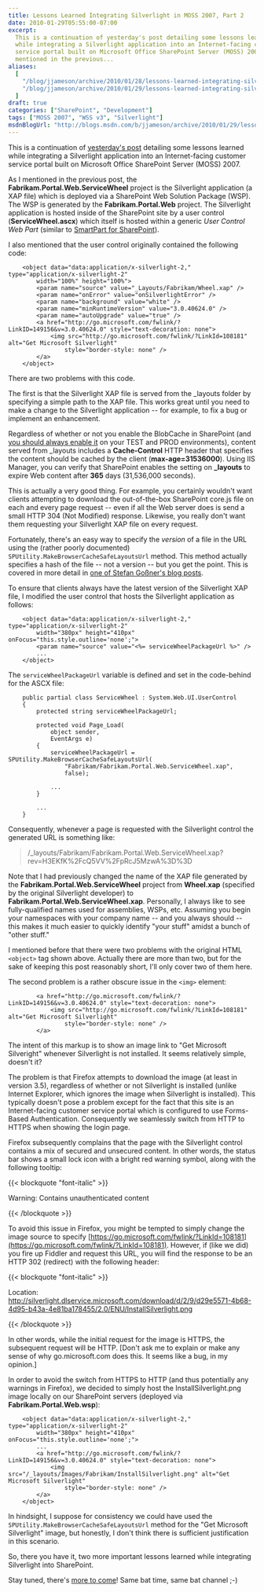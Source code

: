 ```yaml
---
title: Lessons Learned Integrating Silverlight in MOSS 2007, Part 2
date: 2010-01-29T05:55:00-07:00
excerpt:
  This is a continuation of yesterday's post detailing some lessons learned
  while integrating a Silverlight application into an Internet-facing customer
  service portal built on Microsoft Office SharePoint Server (MOSS) 2007. As I
  mentioned in the previous...
aliases:
  [
    "/blog/jjameson/archive/2010/01/28/lessons-learned-integrating-silverlight-in-moss-2007-part-2.aspx",
    "/blog/jjameson/archive/2010/01/29/lessons-learned-integrating-silverlight-in-moss-2007-part-2.aspx",
  ]
draft: true
categories: ["SharePoint", "Development"]
tags: ["MOSS 2007", "WSS v3", "Silverlight"]
msdnBlogUrl: "http://blogs.msdn.com/b/jjameson/archive/2010/01/29/lessons-learned-integrating-silverlight-in-moss-2007-part-2.aspx"
---
```


This is a continuation of
[yesterday's post](/blog/jjameson/2010/01/28/lessons-learned-integrating-silverlight-in-moss-2007-part-1)
detailing some lessons learned while integrating a Silverlight application into
an Internet-facing customer service portal built on Microsoft Office SharePoint
Server (MOSS) 2007.

As I mentioned in the previous post, the **Fabrikam.Portal.Web.ServiceWheel**
project is the Silverlight application (a XAP file) which is deployed via a
SharePoint Web Solution Package (WSP). The WSP is generated by the
**Fabrikam.Portal.Web** project. The Silverlight application is hosted inside of
the SharePoint site by a user control (**ServiceWheel.ascx**) which itself is
hosted within a generic *User Control Web Part* (similar to
[SmartPart for SharePoint](http://www.codeplex.com/smartpart)).

I also mentioned that the user control originally contained the following code:

```
    <object data="data:application/x-silverlight-2," type="application/x-silverlight-2"
        width="100%" height="100%">
        <param name="source" value="_Layouts/Fabrikam/Wheel.xap" />
        <param name="onError" value="onSilverlightError" />
        <param name="background" value="white" />
        <param name="minRuntimeVersion" value="3.0.40624.0" />
        <param name="autoUpgrade" value="true" />
        <a href="http://go.microsoft.com/fwlink/?LinkID=149156&v=3.0.40624.0" style="text-decoration: none">
            <img src="http://go.microsoft.com/fwlink/?LinkId=108181" alt="Get Microsoft Silverlight"
                style="border-style: none" />
        </a>
    </object>
```

There are two problems with this code.

The first is that the Silverlight XAP file is served from the \_layouts folder
by specifying a simple path to the XAP file. This works great until you need to
make a change to the Silverlight application -- for example, to fix a bug or
implement an enhancement.

Regardless of whether or not you enable the BlobCache in SharePoint (and
[you should always enable it](/blog/jjameson/2009/03/27/always-enable-disk-based-caching-in-moss-2007)
on your TEST and PROD environments), content served from \_layouts includes a
**Cache-Control** HTTP header that specifies the content should be cached by the
client (**max-age=31536000**). Using IIS Manager, you can verify that SharePoint
enables the setting on **\_layouts** to expire Web content after **365** days
(31,536,000 seconds).

This is actually a very good thing. For example, you certainly wouldn't want
clients attempting to download the out-of-the-box SharePoint core.js file on
each and every page request -- even if all the Web server does is send a small
HTTP 304 (Not Modified) response. Likewise, you really don't want them
requesting your Silverlight XAP file on every request.

Fortunately, there's an easy way to specify the *version* of a file in the URL
using the (rather poorly documented) ` SPUtility.MakeBrowserCacheSafeLayoutsUrl`
method. This method actually specifies a hash of the file -- not a version --
but you get the point. This is covered in more detail in
[one of Stefan Goßner's blog posts](http://blogs.technet.com/stefan_gossner/archive/2009/04/08/how-to-create-a-browser-cache-save-url-to-a-javascript-or-css-file-in-sharepoint.aspx).

To ensure that clients always have the latest version of the Silverlight XAP
file, I modified the user control that hosts the Silverlight application as
follows:

```
    <object data="data:application/x-silverlight-2," type="application/x-silverlight-2"
        width="380px" height="410px" onFocus="this.style.outline='none';">
        <param name="source" value="<%= serviceWheelPackageUrl %>" />
        ...
    </object>
```

The `serviceWheelPackageUrl` variable is defined and set in the code-behind for
the ASCX file:

```
    public partial class ServiceWheel : System.Web.UI.UserControl
    {
        protected string serviceWheelPackageUrl;

        protected void Page_Load(
            object sender,
            EventArgs e)
        {
            serviceWheelPackageUrl = SPUtility.MakeBrowserCacheSafeLayoutsUrl(
                "Fabrikam/Fabrikam.Portal.Web.ServiceWheel.xap",
                false);

            ...
        }

        ...
    }
```

Consequently, whenever a page is requested with the Silverlight control the
generated URL is something like:

> /\_layouts/Fabrikam/Fabrikam.Portal.Web.ServiceWheel.xap?rev=H3EKfK%2FcQ5VV%2FpRcJ5MzwA%3D%3D

Note that I had previously changed the name of the XAP file generated by the
**Fabrikam.Portal.Web.ServiceWheel** project from **Wheel.xap** (specified by
the original Silverlight developer) to **Fabrikam.Portal.Web.ServiceWheel.xap**.
Personally, I always like to see fully-qualified names used for assemblies,
WSPs, etc. Assuming you begin your namespaces with your company name -- and you
always should -- this makes it much easier to quickly identify "your stuff"
amidst a bunch of "other stuff."

I mentioned before that there were two problems with the original HTML
`<object>` tag shown above. Actually there are more than two, but for the sake
of keeping this post reasonably short, I'll only cover two of them here.

The second problem is a rather obscure issue in the `<img>` element:

```
        <a href="http://go.microsoft.com/fwlink/?LinkID=149156&v=3.0.40624.0" style="text-decoration: none">
            <img src="http://go.microsoft.com/fwlink/?LinkId=108181" alt="Get Microsoft Silverlight"
                style="border-style: none" />
        </a>
```

The intent of this markup is to show an image link to "Get Microsoft Silveright"
whenever Silverlight is not installed. It seems relatively simple, doesn't it?

The problem is that Firefox attempts to download the image (at least in version
3.5), regardless of whether or not Silverlight is installed (unlike Internet
Explorer, which ignores the image when Silverlight is installed). This typically
doesn't pose a problem except for the fact that this site is an Internet-facing
customer service portal which is configured to use Forms-Based Authentication.
Consequently we seamlessly switch from HTTP to HTTPS when showing the login
page.

Firefox subsequently complains that the page with the Silverlight control
contains a mix of secured and unsecured content. In other words, the status bar
shows a small lock icon with a bright red warning symbol, along with the
following tooltip:

{{< blockquote "font-italic" >}}

Warning: Contains unauthenticated content

{{< /blockquote >}}

To avoid this issue in Firefox, you might be tempted to simply change the image
source to specify
[https://go.microsoft.com/fwlink/?LinkId=108181](https://go.microsoft.com/fwlink/?LinkId=108181).
However, if (like we did) you fire up Fiddler and request this URL, you will
find the response to be an HTTP 302 (redirect) with the following header:

{{< blockquote "font-italic" >}}

Location:
http://silverlight.dlservice.microsoft.com/download/d/2/9/d29e5571-4b68-4d95-b43a-4e81ba178455/2.0/ENU/InstallSilverlight.png

{{< /blockquote >}}

In other words, while the initial request for the image is HTTPS, the subsequent
request will be HTTP. [Don't ask me to explain or make any sense of why
go.microsoft.com does this. It seems like a bug, in my opinion.]

In order to avoid the switch from HTTPS to HTTP (and thus potentially any
warnings in Firefox), we decided to simply host the InstallSilverlight.png image
locally on our SharePoint servers (deployed via **Fabrikam.Portal.Web.wsp**):

```
    <object data="data:application/x-silverlight-2," type="application/x-silverlight-2"
        width="380px" height="410px" onFocus="this.style.outline='none';">
        ...
        <a href="http://go.microsoft.com/fwlink/?LinkID=149156&v=3.0.40624.0" style="text-decoration: none">
            <img src="/_layouts/Images/Fabrikam/InstallSilverlight.png" alt="Get Microsoft Silverlight"
                style="border-style: none" />
        </a>
    </object>
```

In hindsight, I suppose for consistency we could have used the ` SPUtility.MakeBrowserCacheSafeLayoutsUrl` method for the "Get Microsoft
Silverlight" image, but honestly, I don't think there is sufficient
justification in this scenario.

So, there you have it, two more important lessons learned while integrating
Silverlight into SharePoint.

Stay tuned, there's
[more to come](/blog/jjameson/2010/01/30/lessons-learned-integrating-silverlight-in-moss-2007-part-3)!
Same bat time, same bat channel ;-)
